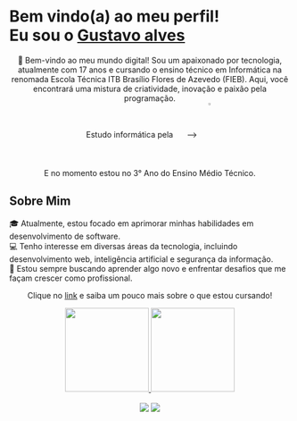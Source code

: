 
<div>
  
  <h1 align="left">
    Bem vindo(a) ao meu perfil! <br>
    Eu sou o 
    <a href="https://www.linkedin.com/in/gustavoalvin/">Gustavo alves</a>
  </h1>
  
  <p align="center">
   🌟 Bem-vindo ao meu mundo digital! Sou um apaixonado por tecnologia, atualmente com 17 anos e cursando o ensino técnico em Informática na renomada Escola Técnica ITB Brasílio Flores de Azevedo (FIEB). Aqui, você encontrará uma mistura de criatividade, inovação e paixão pela programação. <br>
    Estudo informática pela⠀⠀ -->⠀
    <a href="https://fieb.edu.br/" target="_blank">
      <img
           width="3%" 
           align="center" 
           valign="middle" 
           src="https://fieb.edu.br/wp-content/themes/fieb-2022/img/logo-fieb-branco.svg" 
           target="_blank" 
      />
    </a>  <br>
     E no momento estou no 3° Ano do Ensino Médio Técnico.</p>
  </p>

  <p align="center">
   <h2> Sobre Mim</h2>
🎓 Atualmente, estou focado em aprimorar minhas habilidades em desenvolvimento de software. <br>
💻 Tenho interesse em diversas áreas da tecnologia, incluindo desenvolvimento web, inteligência artificial e segurança da informação. <br>
🌱 Estou sempre buscando aprender algo novo e enfrentar desafios que me façam crescer como profissional. <br>
  </p>
  
  <p align="center">
    Clique no <a href="https://fieb.edu.br/curso/informatica/">link</a> e saiba um pouco mais sobre o que estou cursando! 
  </p>
  
</div>

<div align="center">
  <a href="https://github.com/Gustavo-alvin">
    <img height="150em" src="https://github-readme-stats.vercel.app/api?username=Gustavo-alvin&count_private=true&include_all_commits=true&show_icons=true&theme=dracula&hide_border=false&show_owner=true&locale=pt-br"/>
    <img height="150em" src="https://github-readme-stats.vercel.app/api/top-langs/?username=Gustavo-alvin&theme=dracula&hide_border=false&&layout=compact&locale=pt-br"/>
  </a>
</div>

<br>

<div align="center">
  <a href="https://www.linkedin.com/in/gustavoalvin/" target="_blank"><img src="https://img.shields.io/badge/-LinkedIn-%230077B5?style=for-the-badge&logo=linkedin&logoColor=white" target="_blank"></a> 
  <a href="mailto:contato.alvingustavo@gmail.com"><img src="https://img.shields.io/badge/-Gmail-%23333?style=for-the-badge&logo=gmail&logoColor=white" target="_blank"></a>
</div>
